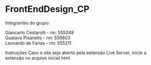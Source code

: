 # FrontEndDesign_CP

Integrantes do grupo: 

Giancarlo Cestarolli - rm: 555248 <br>
Gustavo Pisanello - rm: 556603 <br>
Leonardo de Farias - rm: 555211 <br>

Instruções
Caso o site seja aberto pela extensão Live Server, inicie a extensão no arquivo inicial.html
